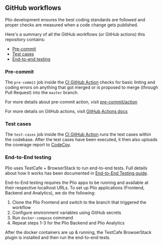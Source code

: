 ## GitHub workflows
Plio development ensures the best coding standards are followed and proper checks are measured when a code change gets published.

Here's a summary of all the GitHub workflows (or GitHub actions) this repository contains:

  - [Pre-commit](#pre-commit)
  - [Test cases](#test-cases)
  - [End-to-end testing](#end-to-end-testing)


### Pre-commit
The `pre-commit` job inside the [CI GitHub Action](../.github/workflows/ci.yml) checks for basic linting and coding errors on anything that got merged or is proposed to merge (through Pull Request) into the `master` branch.

For more details about pre-commit action, visit [pre-commit/action](https://github.com/pre-commit/action)

For more details on GitHub actions, visit [GitHub Actions docs](https://docs.github.com/en/actions)


### Test cases
The `test-cases` job inside the [CI GitHub Action](../.github/workflows/ci.yml) runs the test cases within the codebase. After the test cases have been executed, it then also uploads the coverage report to [CodeCov](https://codecov.io/gh/avantifellows/plio-frontend).


### End-to-End testing
Plio uses TestCafe + BrowserStack to run end-to-end tests. Full details about how it works has been documented in [End-to-End Testing guide](./END-TO-END-TESTING.md).

End-to-End testing requires the Plio apps to be running and available at their respective localhost URLs. To set up Plio applications (Frontend, Backend and Analytics), we do the following:
1. Clone the Plio Frontend and switch to the branch that triggered the workflow
2. Configure environment variables using GitHub secrets
3. Run `docker-compose` command
4. Repeat steps 1-3 for the Plio Backend and Plio Analytics

After the docker containers are up & running, the TestCafe BrowserStack plugin is installed and then run the end-to-end tests.
